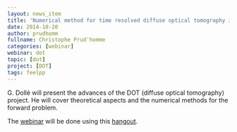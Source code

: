 ```yaml
---
layout: news_item
title: 'Numerical method for time resolved diffuse optical tomography in Feel++'
date: 2014-10-20
author: prudhomm
fullname: Christophe Prud'homme
categories: [webinar]
webinar: dot
topic: [dot]
project: [DOT]
tags: feelpp
---
```


G. Dollé will present the advances of the DOT (diffuse optical
tomography) project. He will cover theoretical aspects and the
numerical methods for the forward problem.

The [webinar](https://plus.google.com/u/1/events/cfi968baq5r67sqrgrtnjpljq3c?authkey=CIvyq8myjsX4tQE) will be done using this
[hangout](https://plus.google.com/hangouts/_/event/cfi968baq5r67sqrgrtnjpljq3c?authuser=2&eid=105887650279494070342&hl=fr).
